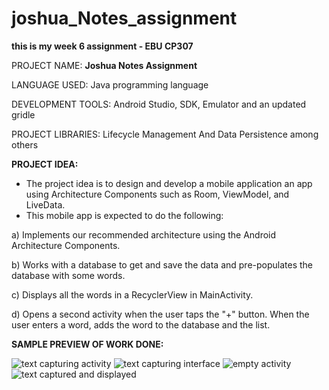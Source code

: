 # joshua_Notes_assignment
**this is my week 6 assignment - EBU CP307**

PROJECT NAME: **Joshua Notes Assignment**

LANGUAGE USED: Java programming language

DEVELOPMENT TOOLS: Android Studio, SDK, Emulator and an updated gridle

PROJECT LIBRARIES: Lifecycle Management And Data Persistence among others

**PROJECT IDEA:**
-	The project idea is to design and develop a mobile application an app using Architecture Components such as Room, ViewModel, and LiveData.
-	This mobile app is expected to do the following:

a)	Implements our recommended architecture using the Android Architecture Components.

b)	Works with a database to get and save the data and pre-populates the database with some words.

c)	Displays all the words in a RecyclerView in MainActivity.

d)	Opens a second activity when the user taps the "+" button. 
When the user enters a word, adds the word to the database and the list.


**SAMPLE PREVIEW OF WORK DONE:** 


![text capturing activity](https://user-images.githubusercontent.com/100761946/206103002-359523a8-e836-4b51-97fa-77b252e89ca9.jpeg)
![text capturing interface](https://user-images.githubusercontent.com/100761946/206103007-f7d1af60-d111-4314-bc22-6afd3071fbd9.jpeg)
![empty activity](https://user-images.githubusercontent.com/100761946/206103010-c5b4c3de-bafd-4c83-a833-e9e527971280.jpeg)
![text captured and displayed](https://user-images.githubusercontent.com/100761946/206103014-ebdd8c4a-d50a-4b62-8ba9-2b4ac68d50f3.jpeg)
